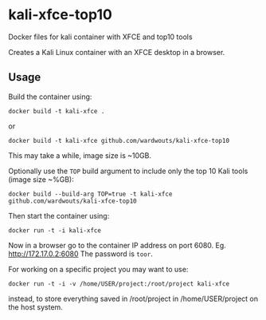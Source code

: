 # kali-xfce-top10
Docker files for kali container with XFCE and top10 tools

Creates a Kali Linux container with an XFCE desktop in a browser.

## Usage

Build the container using:

```
docker build -t kali-xfce .
```

or

```
docker build -t kali-xfce github.com/wardwouts/kali-xfce-top10
```

This may take a while, image size is ~10GB.

Optionally use the `TOP` build argument to include only the top 10 Kali tools (image size ~%GB):

```
docker build --build-arg TOP=true -t kali-xfce github.com/wardwouts/kali-xfce-top10
```

Then start the container using:

```
docker run -t -i kali-xfce
```

Now in a browser go to the container IP address on port 6080. Eg. http://172.17.0.2:6080
The password is `toor`.

For working on a specific project you may want to use:

```
docker run -t -i -v /home/USER/project:/root/project kali-xfce
```

instead, to store everything saved in /root/project in /home/USER/project on the host system.
